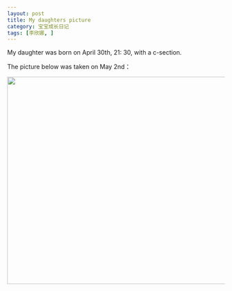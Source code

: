 ```yaml
---
layout: post
title: My daughters picture
category: 宝宝成长日记
tags: [李欣娜, ]
---
```

My daughter was born on April 30th, 21: 30, with a c-section.

The picture below was taken on May 2nd：

<a href="http://dear.blogbus.com/files/s/12099778591.jpg" target="_blank"><img src="http://dear.blogbus.com/files/12099778591.jpg" border="0" alt="" width="640" height="480"></a>